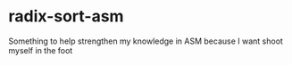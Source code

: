 # radix-sort-asm
Something to help strengthen my knowledge in ASM because I want shoot myself in the foot
